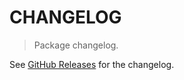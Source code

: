 # CHANGELOG

> Package changelog.

See [GitHub Releases](https://github.com/stdlib-js/random-strided-t/releases) for the changelog.